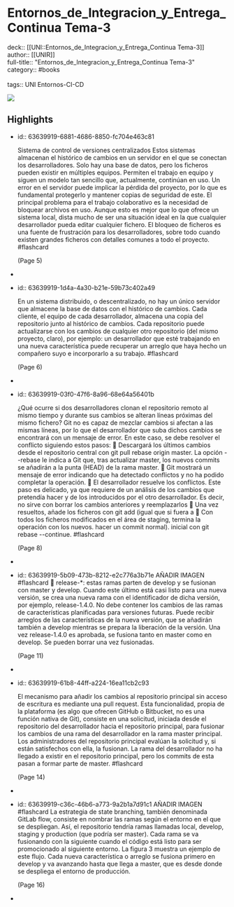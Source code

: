 # Entornos_de_Integracion_y_Entrega_Continua Tema-3

deck:: [[UNI::Entornos_de_Integracion_y_Entrega_Continua Tema-3]]\
author:: [[UNIR]]\
full-title:: "Entornos_de_Integracion_y_Entrega_Continua Tema-3"\
category:: #books\
\
tags:: UNI Entornos-CI-CD  

![](https://readwise-assets.s3.amazonaws.com/media/uploaded_book_covers/profile_22942/27d33c78-ee6e-48d0-83ab-975dbcb53921.jpg)
## Highlights
- id:: 63639919-6881-4686-8850-fc704e463c81
  
  Sistema de control de versiones centralizados Estos sistemas almacenan el histórico de cambios en un servidor en el que se conectan los desarrolladores. Solo hay una base de datos, pero los ficheros pueden existir en múltiples equipos. Permiten el trabajo en equipo y siguen un modelo tan sencillo que, actualmente, continúan en uso. Un error en el servidor puede implicar la pérdida del proyecto, por lo que es fundamental protegerlo y mantener copias de seguridad de este. El principal problema para el trabajo colaborativo es la necesidad de bloquear archivos en uso. Aunque esto es mejor que lo que ofrece un sistema local, dista mucho de ser una situación ideal en la que cualquier desarrollador pueda editar cualquier fichero. El bloqueo de ficheros es una fuente de frustración para los desarrolladores, sobre todo cuando existen grandes ficheros con detalles comunes a todo el proyecto. #flashcard 
  
  
     (Page 5)
-
- id:: 63639919-1d4a-4a30-b21e-59b73c402a49
  
  En un sistema distribuido, o descentralizado, no hay un único servidor que almacene la base de datos con el histórico de cambios. Cada cliente, el equipo de cada desarrollador, almacena una copia del repositorio junto al histórico de cambios. Cada repositorio puede actualizarse con los cambios de cualquier otro repositorio (del mismo proyecto, claro), por ejemplo: un desarrollador que esté trabajando en una nueva característica puede recuperar un arreglo que haya hecho un compañero suyo e incorporarlo a su trabajo. #flashcard 
  
  
     (Page 6)
-
- id:: 63639919-03f0-47f6-8a96-68e64a56401b
  
  ¿Qué ocurre si dos desarrolladores clonan el repositorio remoto al mismo tiempo y durante sus cambios se alteran líneas próximas del mismo fichero? Git no es capaz de mezclar cambios si afectan a las mismas líneas, por lo que el desarrollador que suba dichos cambios se encontrará con un mensaje de error. En este caso, se debe resolver el conflicto siguiendo estos pasos:  Descargará los últimos cambios desde el repositorio central con git pull rebase origin master. La opción --rebase le indica a Git que, tras actualizar master, los nuevos commits se añadirán a la punta (HEAD) de la rama master.  Git mostrará un mensaje de error indicando que ha detectado conflictos y no ha podido completar la operación.  El desarrollador resuelve los conflictos. Este paso es delicado, ya que requiere de un análisis de los cambios que pretendía hacer y de los introducidos por el otro desarrollador. Es decir, no sirve con borrar los cambios anteriores y reemplazarlos  Una vez resueltos, añade los ficheros con git add <fichero> (igual que si fuera a  Con todos los ficheros modificados en el área de staging, termina la operación con los nuevos. hacer un commit normal). inicial con git rebase --continue. #flashcard 
  
  
     (Page 8)
-
- id:: 63639919-5b09-473b-8212-e2c776a3b71e
   AÑADIR IMAGEN #flashcard 
     release-*: estas ramas parten de develop y se fusionan con master y develop. Cuando este último está casi listo para una nueva versión, se crea una nueva rama con el identificador de dicha versión, por ejemplo, release-1.4.0. No debe contener los cambios de las ramas de características planificadas para versiones futuras. Puede recibir arreglos de las características de la nueva versión, que se añadirán también a develop mientras se prepara la liberación de la versión. Una vez release-1.4.0 es aprobada, se fusiona tanto en master como en develop. Se pueden borrar una vez fusionadas.
  
     (Page 11)
-
- id:: 63639919-61b8-44ff-a224-16ea11cb2c93
  
  El mecanismo para añadir los cambios al repositorio principal sin acceso de escritura es mediante una pull request. Esta funcionalidad, propia de la plataforma (es algo que ofrecen GitHub o Bitbucket, no es una función nativa de Git), consiste en una solicitud, iniciada desde el repositorio del desarrollador hacia el repositorio principal, para fusionar los cambios de una rama del desarrollador en la rama master principal. Los administradores del repositorio principal evalúan la solicitud y, si están satisfechos con ella, la fusionan. La rama del desarrollador no ha llegado a existir en el repositorio principal, pero los commits de esta pasan a formar parte de master. #flashcard 
  
  
     (Page 14)
-
- id:: 63639919-c36c-46b6-a773-9a2b1a7d91c1
   AÑADIR IMAGEN #flashcard 
    La estrategia de state branching, también denominada GitLab flow, consiste en nombrar las ramas según el entorno en el que se despliegan. Así, el repositorio tendría ramas llamadas local, develop, staging y production (que podría ser master). Cada rama se va fusionando con la siguiente cuando el código está listo para ser promocionado al siguiente entorno. La figura 3 muestra un ejemplo de este flujo. Cada nueva característica o arreglo se fusiona primero en develop y va avanzando hasta que llega a master, que es desde donde se despliega el entorno de producción.
  
     (Page 16)
-